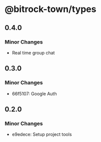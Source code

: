 # @bitrock-town/types

## 0.4.0

### Minor Changes

- Real time group chat

## 0.3.0

### Minor Changes

- 66f5107: Google Auth

## 0.2.0

### Minor Changes

- e9edece: Setup project tools
